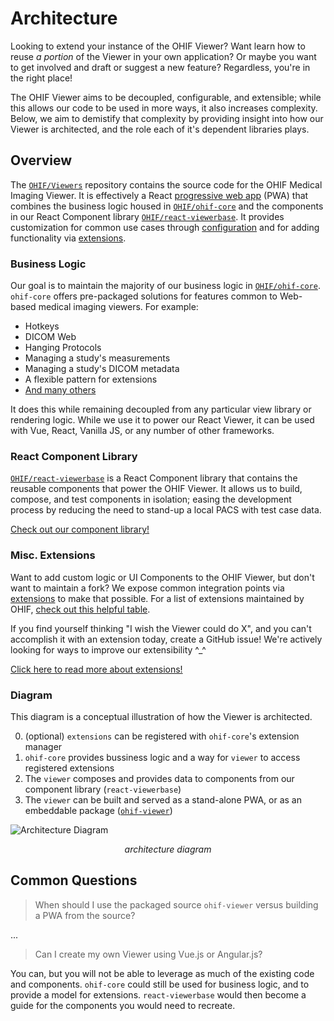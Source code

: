 # Architecture

Looking to extend your instance of the OHIF Viewer? Want learn how to reuse _a
portion_ of the Viewer in your own application? Or maybe you want to get
involved and draft or suggest a new feature? Regardless, you're in the right
place!

The OHIF Viewer aims to be decoupled, configurable, and extensible; while this
allows our code to be used in more ways, it also increases complexity. Below, we
aim to demistify that complexity by providing insight into how our Viewer is
architected, and the role each of it's dependent libraries plays.

## Overview

The [`OHIF/Viewers`](https://github.com/OHIF/Viewers/tree/react) repository
contains the source code for the OHIF Medical Imaging Viewer. It is effectively
a React
[progressive web app](https://developers.google.com/web/progressive-web-apps/)
(PWA) that combines the business logic housed in
[`OHIF/ohif-core`](https://github.com/OHIF/ohif-core) and the components in our
React Component library
[`OHIF/react-viewerbase`](https://github.com/OHIF/react-viewerbase). It provides
customization for common use cases through
[configuration](../essentials/configuration.md) and for adding functionality via
[extensions](./extensions.md).

### Business Logic

Our goal is to maintain the majority of our business logic in
[`OHIF/ohif-core`](https://github.com/OHIF/ohif-core). `ohif-core` offers
pre-packaged solutions for features common to Web-based medical imaging viewers.
For example:

- Hotkeys
- DICOM Web
- Hanging Protocols
- Managing a study's measurements
- Managing a study's DICOM metadata
- A flexible pattern for extensions
- [And many others](https://github.com/OHIF/ohif-core/blob/master/src/index.js#L49-L69)

It does this while remaining decoupled from any particular view library or
rendering logic. While we use it to power our React Viewer, it can be used with
Vue, React, Vanilla JS, or any number of other frameworks.

### React Component Library

[`OHIF/react-viewerbase`](https://github.com/OHIF/react-viewerbase) is a React
Component library that contains the reusable components that power the OHIF
Viewer. It allows us to build, compose, and test components in isolation; easing
the development process by reducing the need to stand-up a local PACS with test
case data.

[Check out our component library!](https://react.ohif.org/)

### Misc. Extensions

Want to add custom logic or UI Components to the OHIF Viewer, but don't want to
maintain a fork? We expose common integration points via
[extensions](./extensions.md) to make that possible. For a list of extensions
maintained by OHIF,
[check out this helpful table](./extensions.html#ohif-maintained-extensions).

If you find yourself thinking "I wish the Viewer could do X", and you can't
accomplish it with an extension today, create a GitHub issue! We're actively
looking for ways to improve our extensibility ^\_^

[Click here to read more about extensions!](./extensions.md)

### Diagram

This diagram is a conceptual illustration of how the Viewer is architected.

0. (optional) `extensions` can be registered with `ohif-core`'s extension
   manager
1. `ohif-core` provides bussiness logic and a way for `viewer` to access
   registered extensions
1. The `viewer` composes and provides data to components from our component
   library (`react-viewerbase`)
1. The `viewer` can be built and served as a stand-alone PWA, or as an
   embeddable package
   ([`ohif-viewer`](https://www.npmjs.com/package/ohif-viewer))

![Architecture Diagram](../assets/img/architecture-diagram.png)

<center><i>architecture diagram</i></center>

## Common Questions

> When should I use the packaged source `ohif-viewer` versus building a PWA from
> the source?

...

> Can I create my own Viewer using Vue.js or Angular.js?

You can, but you will not be able to leverage as much of the existing code and
components. `ohif-core` could still be used for business logic, and to provide a
model for extensions. `react-viewerbase` would then become a guide for the
components you would need to recreate.
